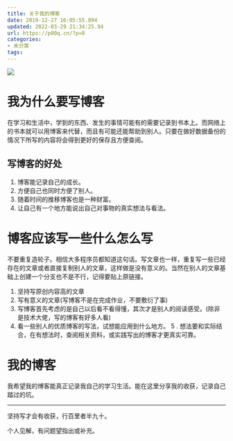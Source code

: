 ```yaml
---
title: 关于我的博客
date: 2019-12-27 16:05:55.894
updated: 2022-03-29 21:34:25.94
url: https://p00q.cn/?p=8
categories: 
- 未分类
tags: 
---
```


![](https://img.hacpai.com/bing/20190504.jpg?imageView2/1/w/960/h/540/interlace/1/q/100)

# 我为什么要写博客

在学习和生活中，学到的东西、发生的事情可能有的需要记录到书本上。而网络上的书本就可以用博客来代替，而且有可能还能帮助到别人。只要在做好数据备份的情况下所写的内容将会得到更好的保存且方便查阅。

## 写博客的好处

1. 博客能记录自己的成长。
2. 方便自己也同时方便了别人。
3. 随着时间的推移博客也是一种财富。
4. 让自己有一个地方能说出自己对事物的真实想法与看法。

# 博客应该写一些什么怎么写

不要重复造轮子。相信大多程序员都知道这句话。写文章也一样，重复写一些已经存在的文章或者直接复制别人的文章，这样做是没有意义的。当然在别人的文章基础上创建一个分支也不是不行，记得要贴上原链接。

1. 坚持写原创内容高的文章
2. 写有意义的文章(写博客不是在完成作业，不要敷衍了事)
3. 写博客首先考虑的是自己以后看不看得懂，其次才是别人的阅读感受。(除非是技术大佬，写的博客有好多人看)
4. 看一些别人的优质博客的写法，试想能应用到什么地方。
5 . 想法要和实际结合，在有想法时，查阅相关资料，或实践写出的博客才更真实可靠。

# 我的博客

我希望我的博客能真正记录我自己的学习生活。能在这里分享我的收获，记录自己踏过的坑。

-------

坚持写才会有收获，行百里者半九十。

个人见解，有问题望指出或补充。


